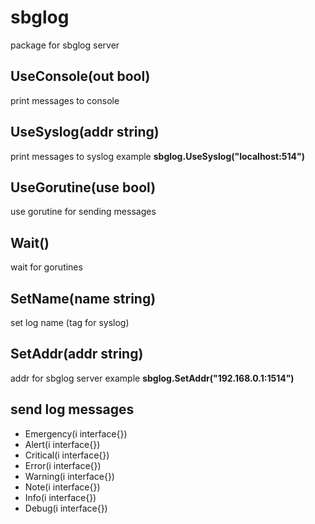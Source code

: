 # sbglog
package for sbglog server



## UseConsole(out bool)
print messages to console

## UseSyslog(addr string)
print messages to syslog
example __sbglog.UseSyslog("localhost:514")__

## UseGorutine(use bool)
use gorutine for sending messages

## Wait()
wait for gorutines

## SetName(name string)
set log name (tag for syslog)

## SetAddr(addr string)
addr for sbglog server
example __sbglog.SetAddr("192.168.0.1:1514")__

## send log messages
* Emergency(i interface{})
* Alert(i interface{})
* Critical(i interface{})
* Error(i interface{})
* Warning(i interface{})
* Note(i interface{})
* Info(i interface{})
* Debug(i interface{})



